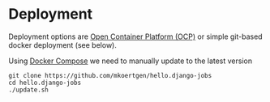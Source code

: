 # Deployment

Deployment options are [Open Container Platform (OCP)](ocp.md) or simple git-based docker deployment (see below).

Using  [Docker Compose](https://docs.docker.com/compose/) we need to manually update to the latest version

```console
git clone https://github.com/mkoertgen/hello.django-jobs
cd hello.django-jobs
./update.sh
```
